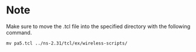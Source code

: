 # Note
Make sure to move the .tcl file into the specified directory with the following command.
```
mv pa5.tcl ../ns-2.31/tcl/ex/wireless-scripts/
```
